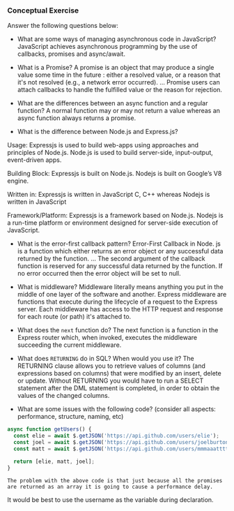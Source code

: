 ### Conceptual Exercise

Answer the following questions below:

- What are some ways of managing asynchronous code in JavaScript?
    JavaScript achieves asynchronous programming by the use of callbacks, promises and async/await.

- What is a Promise?
     A promise is an object that may produce a single value some time in the future : either a resolved value, or a reason that it's not resolved (e.g., a network error occurred). ... Promise users can attach callbacks to handle the fulfilled value or the reason for rejection.

- What are the differences between an async function and a regular function?
       A normal function may or may not return a value whereas an async function always returns a promise. 
       
- What is the difference between Node.js and Express.js?
        
Usage:	Expressjs is used to build web-apps using approaches and principles of Node.js.	 Node.js is used to build server-side,            input-output, event-driven apps.

Building Block:	Expressjs is built on Node.js.	Nodejs is built on Google’s V8 engine.

Written in: Expressjs is written in	JavaScript	C, C++ whereas Nodejs is written in JavaScript

Framework/Platform: Expressjs is a	framework based on Node.js.	Nodejs is a run-time platform or environment designed for server-side execution of JavaScript.



- What is the error-first callback pattern?
    Error-First Callback in Node. js is a function which either returns an error object or any successful data returned by the function. ... The second argument of the callback function is reserved for any successful data returned by the function. If no error occurred then the error object will be set to null.    

- What is middleware?
    Middleware literally means anything you put in the middle of one layer of the software and another. Express middleware are functions that execute during the lifecycle of a request to the Express server. Each middleware has access to the HTTP request and response for each route (or path) it's attached to.

- What does the `next` function do?
    The next function is a function in the Express router which, when invoked, executes the middleware succeeding the current middleware.

- What does `RETURNING` do in SQL? When would you use it?
    The RETURNING clause allows you to retrieve values of columns (and expressions based on columns) that were modified by an insert, delete or update. Without RETURNING you would have to run a SELECT statement after the DML statement is completed, in order to obtain the values of the changed columns.

- What are some issues with the following code? (consider all aspects: performance, structure, naming, etc)

```js
async function getUsers() {
  const elie = await $.getJSON('https://api.github.com/users/elie');
  const joel = await $.getJSON('https://api.github.com/users/joelburton');
  const matt = await $.getJSON('https://api.github.com/users/mmmaaatttttt');

  return [elie, matt, joel];
}
```
    The problem with the above code is that just because all the promises are returned as an array it is going to cause a performance delay.
 It would be best to use the username as the variable during declaration. 